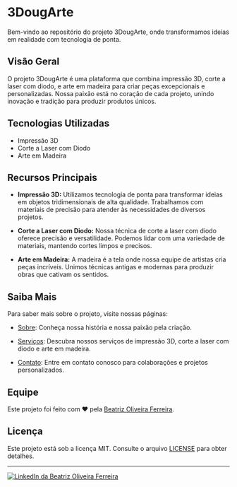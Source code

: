 # 3DougArte

Bem-vindo ao repositório do projeto 3DougArte, onde transformamos ideias em realidade com tecnologia de ponta.

## Visão Geral

O projeto 3DougArte é uma plataforma que combina impressão 3D, corte a laser com diodo, e arte em madeira para criar peças excepcionais e personalizadas. Nossa paixão está no coração de cada projeto, unindo inovação e tradição para produzir produtos únicos.

## Tecnologias Utilizadas

- Impressão 3D
- Corte a Laser com Diodo
- Arte em Madeira

## Recursos Principais

- **Impressão 3D:** Utilizamos tecnologia de ponta para transformar ideias em objetos tridimensionais de alta qualidade. Trabalhamos com materiais de precisão para atender às necessidades de diversos projetos.

- **Corte a Laser com Diodo:** Nossa técnica de corte a laser com diodo oferece precisão e versatilidade. Podemos lidar com uma variedade de materiais, mantendo cortes limpos e precisos.

- **Arte em Madeira:** A madeira é a tela onde nossa equipe de artistas cria peças incríveis. Unimos técnicas antigas e modernas para produzir obras que cativam os sentidos.

## Saiba Mais

Para saber mais sobre o projeto, visite nossas páginas:

- [Sobre](https://beatrizoliveiraferreira.github.io/3ddougarte/about.html): Conheça nossa história e nossa paixão pela criação.

- [Serviços](https://beatrizoliveiraferreira.github.io/3ddougarte/servico.html): Descubra nossos serviços de impressão 3D, corte a laser com diodo e arte em madeira.

- [Contato](https://beatrizoliveiraferreira.github.io/3ddougarte/contato.html): Entre em contato conosco para colaborações e projetos personalizados.

## Equipe

Este projeto foi feito com ♥ pela [Beatriz Oliveira Ferreira](https://www.linkedin.com/in/beatriz-oliveira-ferreira-720b49288/).

## Licença

Este projeto está sob a licença MIT. Consulte o arquivo [LICENSE](LICENSE) para obter detalhes.

---

[![LinkedIn da Beatriz Oliveira Ferreira](https://img.shields.io/badge/Feito%20por-Beatriz%20Oliveira%20Ferreira-blue?style=for-the-badge)](https://www.linkedin.com/in/beatriz-oliveira-ferreira-720b49288/)
